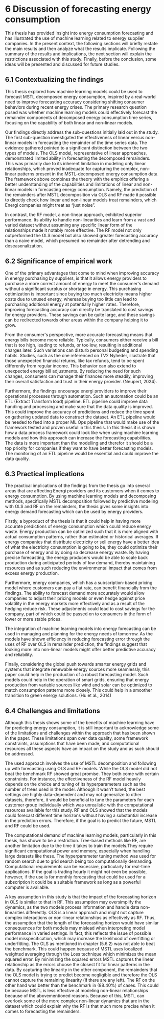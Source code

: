 # 6 Discussion of forecasting energy consumption

This thesis has provided insight into energy consumption forecasting and has illustrated the use of machine learning related to energy supplier companies. In the present context, the following sections will briefly restate the main results and then analyze what the results implicate. Following the summary of the results and implications, the next section will explain the restrictions associated with this study. Finally, before the conclusion, some ideas will be presented and discussed for future studies.

## 6.1 Contextualizing the findings

This thesis explored how machine learning models could be used to forecast MSTL decomposed energy consumption, inspired by a real-world need to improve forecasting accuracy considering shifting consumer behaviors during recent energy crises. The primary research question posed was whether machine learning models could effectively forecast the remainder components of decomposed energy consumption time series, focusing on the capability of both linear and non-linear models.

Our findings directly address the sub-questions initially laid out in the study. The first sub-question investigated the effectiveness of linear versus non-linear models in forecasting the remainder of the time series data. The evidence gathered pointed to a significant distinction between the two types of models. The OLS model, representative of linear approaches, demonstrated limited ability in forecasting the decomposed remainders. This was primarily due to its inherent limitation in modeling only linear relationships, which proved inadequate for capturing the complex, non-linear patterns present in the MSTL-decomposed energy consumption data. The framework above combines the theory with the empirics offering a better understanding of the capabilities and limitations of linear and non-linear models in forecasting energy consumption. Namely, the prediction of the remainders after MSTL decomposition via OLS and RF made it possible to directly check how linear and non-linear models treat remainders, which Energi companies might treat as “just noise”.

In contrast, the RF model, a non-linear approach, exhibited superior performance. Its ability to handle non-linearities and learn from a vast and varied dataset without assuming any specific linear form of the relationships made it notably more effective. The RF model not only outperformed the OLS model but also showed greater forecasting accuracy than a naive model, which presumed no remainder after detrending and deseasonalization.

## 6.2 Significance of empirical work

One of the primary advantages that come to mind when improving accuracy in energy purchasing by suppliers, is that it allows energy providers to purchase a more correct amount of energy to meet the consumer's demand without a significant surplus or shortage in energy. This purchasing optimization is important since buying too much electricity means higher costs due to unused energy, whereas buying too little can lead to purchasing additional energy at potentially higher rates. Therefore, improving forecasting accuracy can directly be translated to cost savings for energy providers. These savings can be quite large, and these savings can be redirected towards other areas within the company helping it to grow.

From the consumer's perspective, more accurate forecasting means that energy bills become more reliable. Typically, consumers either receive a bill that is too high, leading to refunds, or too low, resulting in additional charges later. Such variations can disturb personal budgeting and spending habits. Studies, such as the one referenced on TV2 Nyheder, illustrate that those unexpected financial returns, like tax refunds, tend to be spent differently from regular income. This behavior can also extend to unexpected energy bill adjustments. By reducing the need for such changes, consumers can manage their finances more steadily, improving their overall satisfaction and trust in their energy provider. (Neupert, 2024).

Furthermore, the findings encourage energi providers to improve their operational processes through automation. Such an automation could be an ETL (Extract Transform load) pipeline. ETL pipeline could improve data handling and processing and make sure that the data quality is improved. This could improve the accuracy of predictions and reduce the time spent on gathering updated data to construct the dataset. An ETL pipeline would be needed to feed into a proper ML Ops pipeline that would make use of the framework tested and proven useful in this thesis. In this thesis it is shown how a data process framework could look like when using machine learning models and how this approach can increase the forecasting capabilities. The data is more important than the modelling and therefor it should be a top priority for companies if they want to have better forecasting models. The monitoring of an ETL pipeline would be essential and could improve the data quality.

## 6.3 Practical implications

The practical implications of the findings from the thesis go into several areas that are affecting Energi providers and its customers when it comes to energy consumption. By using machine learning models and decomposing methods, specifically MSTL decomposition followed by predictive modeling with OLS and RF on the remainders, the thesis gives some insights into energy demand forecasting which can be used by energy providers.

Firstly, a byproduct of the thesis is that it could help in having more accurate predictions of energy consumption which could reduce energy waste. Energy production can be optimized such that it is more aligned with actual consumption patterns, rather than estimated or historical averages. If energy companies that distribute electricity or sell energy have a better idea of what the electricity consumption is going to be, they could optimize their purchase of energy and by doing so decrease energy waste. By having precise forecasting, the energy producers would be able to scale back production during anticipated periods of low demand, thereby maintaining resources and as such reducing the environmental impact that comes from excess energy production.

Furthermore, energy companies, which has a subscription-based pricing model where customers can pay a flat rate, can benefit financially from the findings. The ability to forecast demand more accurately would allow companies to adjust their pricing models or even hedge against price volatility in the energy markets more effectively and as a result of the hedging reduce risk. These adjustments could lead to cost savings for the company, part of which could be passed on to consumers in the form of lower or more stable prices.

The integration of machine learning models into energy forecasting can be used in managing and planning for the energy needs of tomorrow. As the models have shown efficiency in reducing forecasting error through the uses of RF over OLS in remainder prediction, the findings suggest that looking more into non-linear models might offer better predictive accuracy and reliability.

Finally, considering the global push towards smarter energy grids and systems that integrate renewable energy sources more seamlessly, this paper could help in the production of a robust forecasting model. Such models could help in the operation of smart grids, ensuring that energy production from variable sources like wind and solar can be optimized to match consumption patterns more closely. This could help in a smoother transition to green energy solutions. (Hu et al., 2014)

## 6.4 Challenges and limitations

Although this thesis shows some of the benefits of machine learning have for predicting energy consumption, it is still important to acknowledge some of the limitations and challenges within the approach that has been shown in the paper. These limitations span over data quality, some framework constraints, assumptions that have been made, and computational resources all these aspects have an impact on the study and as such should be addressed.

The used approach involves the use of MSTL decomposition and following up with forecasting using OLS and RF models. While the OLS model did not beat the benchmark RF showed great promise. They both come with certain constraints. For instance, the effectiveness of the RF model heavily depends on the choice and tuning of its hyperparameters such as the number of trees used in the model. Although it wasn’t tuned, the best settings are highly data-dependent and may not generalize to other datasets, therefore, it would be beneficial to tune the parameters for each customer group individually which was unrealistic with the computational resources available for this study. RF and OLS showed that the models could forecast different time horizons without having a substantial increase in the prediction errors. Therefore, if the goal is to predict the future, MSTL and RF could be used.

The computational demand of machine learning models, particularly in this thesis, has shown to be a restriction. Tree-based methods like RF, are another limitation due to the time it takes to train the models.They require significant computational power and memory, especially when handling large datasets like these. The hyperparameter tuning method was used for random search due to grid search being too computationally demanding. Computational requirements can be excessive, particularly for real-time applications. If the goal is trading hourly it might not even be possible, however, if the use is for monthly forecasting that could be used for a subscription it could be a suitable framework as long as a powerful computer is available.

A key assumption in this study is that the impact of the forecasting horizon in OLS is similar to that in RF. This assumption may oversimplify the dynamics, as the two models process information and handle data non-linearities differently. OLS is a linear approach and might not capture complex interactions or non-linear relationships as effectively as RF. Thus, the assumption that the length of the forecasting horizon would have similar consequences for both models may mislead when interpreting model performance in varied settings. In fact, this reflects the issue of possible model misspecification, which may increase the likelihood of overfitting or underfitting. The OLS as mentioned in chapter (5.6.2) was not able to beat the benchmark. This could happen because of MSTL uses localized weighted averaging through the Loss technique which minimizes the mean squared error. By minimizing the squared errors MSTL captures the linear relationship as the errors choose the closest fit for linear patterns in the data. By capturing the linearity in the other component, the remainders that the OLS model is trying to predict become negligible and therefore the OLS cannot capture the remaining linearity (if there are any left). The RF on the other hand was better than the benchmark in (88.40%) of cases. This could be because MSTL is less effective at modeling non-linear relationships because of the abovementioned reasons. Because of this, MSTL can overlook some of the more complex non-linear dynamics that are in the dataset which could explain why the RF is that much more precise when it comes to forecasting the remainders.
